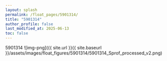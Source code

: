 ```yaml
---
layout: splash
permalink: /float_pages/5901314/
title: "5901314"
author_profile: false
last_modified_at: 2025-06-13
toc: false
---
```

 
5901314
![img-png]({{ site.url }}{{ site.baseurl }}/assets/images/float_figures/5901314/5901314_Sprof_processed_v2.png)